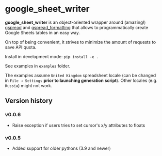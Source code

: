 # google_sheet_writer

**google_sheet_writer** is an object-oriented wrapper around (amazing!) [gspread](https://github.com/burnash/gspread) and [gspread_formatting](https://github.com/robin900/gspread-formatting) that allows to programmatically create Google Sheets tables in an easy way.

On top of being convenient, it strives to minimize the amount of requests to save API quota.

Install in development mode: `pip install -e .`

See examples in `examples` folder.

The examples assume `United Kingdom` spreadsheet locale (can be changed in `File → Settings` **prior to launching generation script**). Other locales (e.g. `Russia`) might not work.


## Version history

### v0.0.6

- Raise exception if users tries to set cursor's x/y attributes to floats

### v0.0.5

- Added support for older pythons (3.9 and newer)